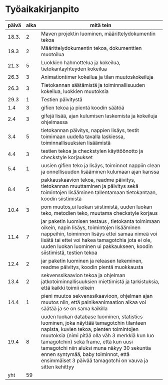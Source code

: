 # Työaikakirjanpito

päivä |  aika |  mitä tein
------|-------|-----------
18.3. | 2 | Maven projektin luominen, määrittelydokumentin tekoa
19.3 | 2 | Määrittelydokumentin tekoa, dokumenttien muotoilua
21.3 | 5 | Luokkien hahmottelua ja kokeilua, tietokantayhteyden kokeilua
26.3 | 3 | Animationtimer kokeilua ja tilan muutoskokeiluja
26.3 | 3 | Tietokannan säätämistä ja toiminnallisuuden kokeilua, luokkien muutoksia
29.3 | 1 | Testien päivitystä 
1.4 | 3 | gifien tekoa ja pientä koodin säätöä
2.4 | 3 | gifejä lisää, ajan kulumisen laskemista ja kokeiluja ohjelmassa
3.4 | 5 | tietokannan päivitys, nappien lisäys, testit toimimaan uudella tavalla laskiessa, toiminnallisuuksien lisäämistä
4.4 | 3 | testien tekoa ja checkstylen käyttöönotto ja checkstyle korjaukset
5.4 | 1 | uusien gifien teko ja lisäys, toiminnot nappiin clean ja onnellisuuden lisääminen kulumaan ajan kanssa
8.4 | 5 | pakkauskaavion tekoa, readme päivitys, tietokannan muuttaminen ja päivitys sekä toimintojen lisääminen tallentamaan tietokantaan, koodin siistimistä
10.4 | 3 | pom muutos,ui luokan siistimistä, uuden luokan teko, metodien teko, muutama checkstyle korjaus
11.4 | 7 | jar paketin luomisen testaus , tietokanta toimimaan oikein, napin lisäys, toimintojen lisääminen nappeihin, toiminnon lisäys ettei samaa nimeä voi lisätä tai ettei voi hakea tamagotchia jota ei ole, uuden luokan luominen ui pakkaukseen, koodin siistimistä, testien tekoa
12.4 | 2 | jar paketin luominen ja releasen tekeminen, readme päivitys, koodin pientä muokkausta
13.4 | 2 | sekvenssikaavion tekoa ja ohjelman jatkotoiminnallisuuksien miettimistä ja tarkistuksia, että kaikki toimii oikein
14.4 | 1 | pieni muutos sekvenssikaavioon, ohjelman ajan muutos niin, että painikeanimaation aikaa voi säätää ja se on sama kaikilla
19.4 | 8 | uuden luokan database luominen, statistics luominen, joka näyttää tamagotchin tilanteen napista, kuvien tekoa, pienten toimintojen muutoksia (nimi pitää olla väh 3 merkkiä kun luo tamagotchin) sekä frame, että kun uusi tamagotchi niin aluksi muna näkyy 30 sekuntia ennen syntymää, baby toiminnot, että ensimmäiset 3 päivää tamagotchi on vauva ja sitten kehittyy
yht | 59 |
